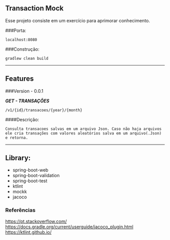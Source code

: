 Transaction Mock
------------------------------------------------------

Esse projeto consiste em um exercício para aprimorar conhecimento.

###Porta: 
```
localhost:8080
```
###Construção:
```
gradlew clean build
```
-------------------------------------------------------
Features
-------------------------------------------------------
###Version - 0.0.1

***GET - TRANSAÇÕES***
```
/v1/{id}/transacoes/{year}/{month}
```
####Descrição:
```
Consulta transacoes salvas em um arquivo Json. Caso não haja arquivos
ele cria transações com valores aleatórios salva em um arquivo(.Json)
e retorna.
```
-------------------------------------------------------
Library:
-------------------------------------------------------
* spring-boot-web
* spring-boot-validation
* spring-boot-test
* ktlint 
* mockk 
* jacoco

### Referências

https://pt.stackoverflow.com/
https://docs.gradle.org/current/userguide/jacoco_plugin.html
https://ktlint.github.io/